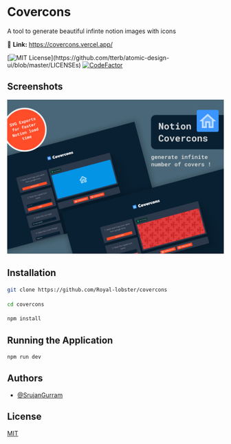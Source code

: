 
# Covercons

A tool to generate beautiful infinte notion images with icons

🔗 **Link:** https://covercons.vercel.app/

[![MIT License](https://img.shields.io/apm/l/atomic-design-ui.svg?)](https://github.com/tterb/atomic-design-ui/blob/master/LICENSEs) [![CodeFactor](https://www.codefactor.io/repository/github/royal-lobster/covercons/badge)](https://www.codefactor.io/repository/github/royal-lobster/covercons)

## Screenshots
![App Screenshot](https://raw.githubusercontent.com/Royal-lobster/covercons/main/covercons.png)

  
## Installation

```bash
git clone https://github.com/Royal-lobster/covercons

cd covercons

npm install
```
## Running the Application

```bash
npm run dev
```
    
## Authors

- [@SrujanGurram](https://www.github.com/royal-lobster)

  
## License

[MIT](https://choosealicense.com/licenses/mit/)

  
